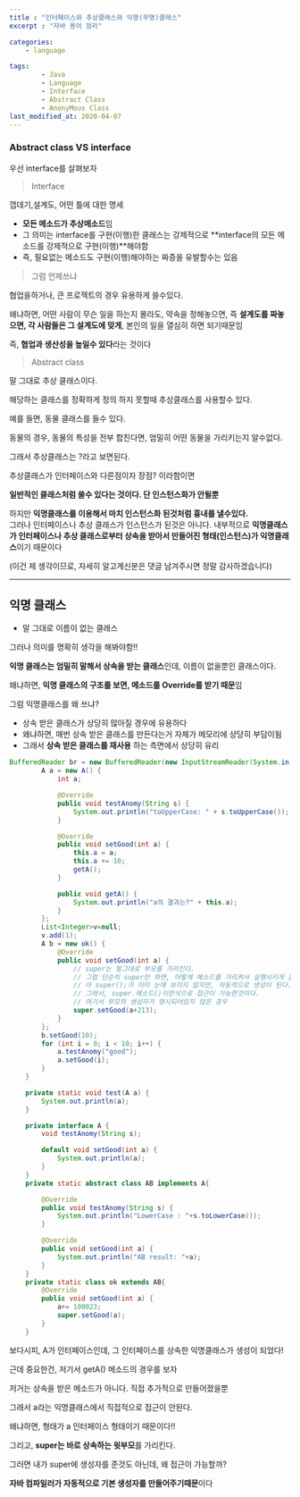 ```yaml
---
title : "인터페이스와 추상클래스와 익명(무명)클래스"
excerpt : "자바 용어 정리"

categories:
    - language

tags:
        - Java
        - Language
        - Interface
        - Abstract Class
        - AnonyMous Class
last_modified_at: 2020-04-07
---
```

### Abstract class VS interface

우선 interface를 살펴보자

> Interface

껍데기,설계도, 어떤 틀에 대한 명세

- **모든 메소드가 추상메소드**임
- 그 의미는 interface를 구현(이행)한 클래스는 강제적으로 **interface의 모든 메소드를 강제적으로 구현(이행)**해야함
- 즉, 필요없는 메소드도 구현(이행)해야하는 짜증을 유발할수는 있음

> 그럼 언제쓰냐

협업을하거나, 큰 프로젝트의 경우 유용하게 쓸수있다.

왜냐하면, 어떤 사람이 무슨 일을 하는지 몰라도, 약속을 정해놓으면, 즉 **설계도를 짜놓으면, 각 사람들은 그 설계도에 맞게**, 본인의 일을 열심히 하면 되기때문임

즉, **협업과 생산성을 높일수 있다**라는 것이다

> Abstract class

말 그대로 추상 클래스이다.

해당하는 클래스를 정확하게 정의 하지 못할때 추상클래스를 사용할수 있다.

예를 들면, 동물 클래스를 들수 있다.

동물의 경우, 동물의 특성을 전부 합친다면, 엄밀히 어떤 동물을 가리키는지 알수없다.

그래서 추상클래스는 ?라고 보면된다.

추상클래스가 인터페이스와 다른점이자 장점? 이라함이면

**일반적인 클래스처럼 쓸수 있다는 것이다. 단 인스턴스화가 안될뿐**

하지만 **익명클래스를 이용해서 마치 인스턴스화 된것처럼 흉내를 낼수있다.**  
그러나 인터페이스나 추상 클래스가 인스턴스가 된것은 아니다. 내부적으로 **익명클래스가 인터페이스나 추상 클래스로부터 상속을 받아서 만들어진 형태(인스턴스)가 익명클래스**이기 때문이다  

(이건 제 생각이므로, 자세히 알고계신분은 댓글 남겨주시면 정말 감사하겠습니다)

---

## 익명 클래스

- 말 그대로 이름이 없는 클래스

그러나 의미를 명확히 생각을 해봐야함!!

**익명 클래스는 엄밀히 말해서 상속을 받는 클래스**인데, 이름이 없을뿐인 클래스이다.

왜냐하면, **익명 클래스의 구조를 보면, 메소드를 Override를 받기 때문**임

그럼 익명클래스를 왜 쓰냐?

- 상속 받은 클래스가 상당히 많아질 경우에 유용하다
- 왜냐하면, 매번 상속 받은 클래스를 만든다는거 자체가 메모리에 상당히 부담이됨
- 그래서 **상속 받은 클래스를 재사용** 하는 측면에서 상당히 유리

```java
BufferedReader br = new BufferedReader(new InputStreamReader(System.in));
        A a = new A() {
            int a;

            @Override
            public void testAnomy(String s) {
                System.out.println("toUpperCase: " + s.toUpperCase());
            }

            @Override
            public void setGood(int a) {
                this.a = a;
                this.a += 10;
                getA();
            }

            public void getA() {
                System.out.println("a의 결과는?" + this.a);
            }
        };
        List<Integer>v=null;
        v.add(1);
        A b = new ok() {
            @Override
            public void setGood(int a) {
                // super는 말그대로 부모를 가리킨다.
                // 그럼 단순히 super만 하면, 어떻게 메소드를 가리켜서 실행시키게 할수있나?
                // 아 super();가 이미 눈에 보이지 않지만, 자동적으로 생성이 된다.
                // 그래서, super.메소드()이런식으로 접근이 가능한것이다.
                // 여기서 부모의 생성자가 명시되어있지 않은 경우
                super.setGood(a+213);
            }
        };
        b.setGood(10);
        for (int i = 0; i < 10; i++) {
            a.testAnomy("good");
            a.setGood(i);
        }
    }

    private static void test(A a) {
        System.out.println(a);
    }

    private interface A {
        void testAnomy(String s);

        default void setGood(int a) {
            System.out.println(a);
        }
    }
    private static abstract class AB implements A{

        @Override
        public void testAnomy(String s) {
            System.out.println("LowerCase : "+s.toLowerCase());
        }

        @Override
        public void setGood(int a) {
            System.out.println("AB result: "+a);
        }
    }
    private static class ok extends AB{
        @Override
        public void setGood(int a) {
            a+= 100023;
            super.setGood(a);
        }
    }
```

보다시피, A가 인터페이스인데, 그 인터페이스를 상속한 익명클래스가 생성이 되었다!

근데 중요한건, 저기서 getA() 메소드의 경우를 보자

저거는 상속을 받은 메소드가 아니다. 직접 추가적으로 만들어졌을뿐

그래서 a라는 익명클래스에서 직접적으로 접근이 안된다.

왜냐하면, 형태가 a 인터페이스 형태이기 때문이다!!

그리고, **super는 바로 상속하는 윗부모**를 가리킨다.

그러면 내가 super에 생성자를 준것도 아닌데, 왜 접근이 가능할까?

**자바 컴파일러가 자동적으로 기본 생성자를 만들어주기때문**이다
